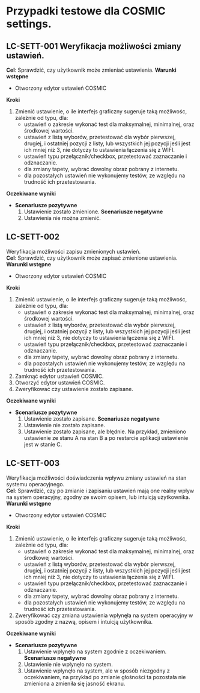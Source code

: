 # Przypadki testowe dla COSMIC settings.

## LC-SETT-001 Weryfikacja możliwości zmiany ustawień.   
**Cel**: Sprawdzić, czy użytkownik może zmieniać ustawienia.
**Warunki wstępne**
- Otworzony edytor ustawień COSMIC

**Kroki**
1. Zmienić ustawienie, o ile interfejs graficzny sugeruje taką możliwośc, zależnie od typu, dla:
    - ustawień o zakresie wykonać test dla maksymalnej, minimalnej, oraz środkowej wartości.
    - ustawień z listą wyborów, przetestować dla wybór pierwszej, drugiej, i ostatniej pozycji z listy, lub wszystkich jej pozycji jeśli jest ich mniej niż 3, nie dotyczy to ustawienia łączenia się z WIFI.
    - ustawień typu przełącznik/checkbox, przetestować zaznaczanie i odznaczanie.
    - dla zmiany tapety, wybrać dowolny obraz pobrany z internetu.
    - dla pozostałych ustawień nie wykonujemy testów, ze względu na trudność ich przetestowania.

**Oczekiwane wyniki**   
- **Scenariusze pozytywne**   
    1. Ustawienie zostało zmienione.
    **Scenariusze negatywne**
    2. Ustawienia nie można zmienić.

## LC-SETT-002

Weryfikacja możliwości zapisu zmienionych ustawień.   
**Cel**: Sprawdzić, czy użytkownik może zapisać zmienione ustawienia.
**Warunki wstępne**
- Otworzony edytor ustawień COSMIC

**Kroki**
1. Zmienić ustawienie, o ile interfejs graficzny sugeruje taką możliwośc, zależnie od typu, dla:
    - ustawień o zakresie wykonać test dla maksymalnej, minimalnej, oraz środkowej wartości.
    - ustawień z listą wyborów, przetestować dla wybór pierwszej, drugiej, i ostatniej pozycji z listy, lub wszystkich jej pozycji jeśli jest ich mniej niż 3, nie dotyczy to ustawienia łączenia się z WIFI.
    - ustawień typu przełącznik/checkbox, przetestować zaznaczanie i odznaczanie.
    - dla zmiany tapety, wybrać dowolny obraz pobrany z internetu.
    - dla pozostałych ustawień nie wykonujemy testów, ze względu na trudność ich przetestowania.
2. Zamknąć edytor ustawień COSMIC.
3. Otworzyć edytor ustawień COSMIC.
4. Zweryfikować czy ustawienie zostało zapisane.

**Oczekiwane wyniki**   
- **Scenariusze pozytywne**   
    1. Ustawienie zostało zapisane.
    **Scenariusze negatywne**
    2. Ustawienie nie zostało zapisane.
    3. Ustawienie zostało zapisane, ale błędnie. Na przykład, zmieniono ustawienie ze stanu A na stan B a po restarcie aplikacji ustawienie jest w stanie C.


## LC-SETT-003

Weryfikacja możliwości doświadczenia wpływu zmiany ustawień na stan systemu operacyjnego.   
**Cel**: Sprawdzić, czy po zmianie i zapisaniu ustawień mają one realny wpływ na system operacyjny, zgodny ze swoim opisem, lub intuicją użytkownika.
**Warunki wstępne**
- Otworzony edytor ustawień COSMIC

**Kroki**
1. Zmienić ustawienie, o ile interfejs graficzny sugeruje taką możliwośc, zależnie od typu, dla:
    - ustawień o zakresie wykonać test dla maksymalnej, minimalnej, oraz środkowej wartości.
    - ustawień z listą wyborów, przetestować dla wybór pierwszej, drugiej, i ostatniej pozycji z listy, lub wszystkich jej pozycji jeśli jest ich mniej niż 3, nie dotyczy to ustawienia łączenia się z WIFI.
    - ustawień typu przełącznik/checkbox, przetestować zaznaczanie i odznaczanie.
    - dla zmiany tapety, wybrać dowolny obraz pobrany z internetu.
    - dla pozostałych ustawień nie wykonujemy testów, ze względu na trudność ich przetestowania.
2. Zweryfikować czy zmiana ustawienia wpłynęła na system operacyjny w sposób zgodny z nazwą, opisem i intuicją użytkownika.

**Oczekiwane wyniki**   
- **Scenariusze pozytywne**   
    1. Ustawienie wpłynęło na system zgodnie z oczekiwaniem.
    **Scenariusze negatywne**
    2. Ustawienie nie wpłynęło na system.
    3. Ustawienie wpłynęło na system, ale w sposób niezgodny z oczekiwaniem, na przykład po zmianie głośności ta pozostała nie zmieniona a zmieniła się jasność ekranu.


